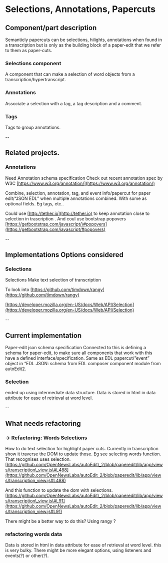 # Selections, Annotations, Papercuts

## Component/part description

Semanticly papercuts can be selections, hilights, annotations when found in a transcription but is only as the building block of a paper-edit that we refer to them as paper-cuts.

### Selections component

A component that can make a selection of word objects from a transcription/hypertranscript.

### Annotations

Associate a selection with a tag, a tag description and a comment.

### Tags

Tags to group annotations.

--

## Related projects.

### Annotations

Need Annotation schema specification Check out recent annotation spec by W3C [https://www.w3.org/annotation/](https://www.w3.org/annotation/)

Combine, selection, annotation, tag, and event info/papercut for paper edit/“JSON EDL” when multiple annotations combined. With some as optional fields. Eg tags, etc..

Could use [http://tether.io](http://tether.io) to keep annotation close to selection in trascription . And coul use bootstrap popovers [https://getbootstrap.com/javascript/\#popovers](https://getbootstrap.com/javascript/#popovers)

--

## Implementations Options considered

### Selections

Selections Make text selection of transcription

To look into [https://github.com/timdown/rangy](https://github.com/timdown/rangy)

[https://developer.mozilla.org/en-US/docs/Web/API/Selection](https://developer.mozilla.org/en-US/docs/Web/API/Selection)

--

## Current implementation

Paper-edit json schema specification Connected to this is defining a schema for paper-edit, to make sure all components that work with this have a defined interface/specification. Same as EDL papercut/”event” object in “EDL JSON: schema from EDL composer component module from autoEdit2.

### Selection

ended up using intermediate data structure. Data is stored in html in data attribute for ease of retrieval at word level.

--

## What needs refactoring

### → Refactoring: Words Selections

How to do text selection for highlight paper cuts. Currently in transcription show it traverse the DOM to update those. Eg see selecting words function. That recognises uses selection. [https://github.com/OpenNewsLabs/autoEdit\_2/blob/paperedit/lib/app/views/transcription\_view.js\#L488](https://github.com/OpenNewsLabs/autoEdit_2/blob/paperedit/lib/app/views/transcription_view.js#L488)

And this function to update the dom with selections. [https://github.com/OpenNewsLabs/autoEdit\_2/blob/paperedit/lib/app/views/transcription\_view.js\#L91](https://github.com/OpenNewsLabs/autoEdit_2/blob/paperedit/lib/app/views/transcription_view.js#L91)

There might be a better way to do this? Using rangy ?

### refactoring words data

Data is stored in html in data attribute for ease of retrieval at word level. this is very bulky. There might be more elegant options, using listeners and events\(?\) or other\(?\).

